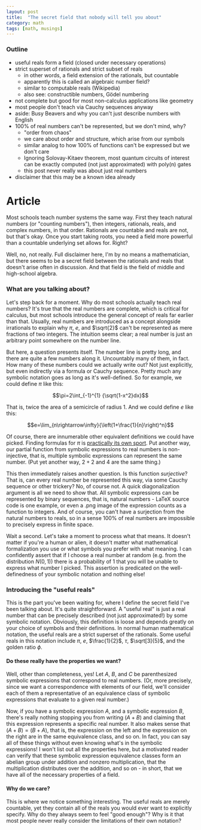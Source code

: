 ```yaml
---
layout: post
title:  "The secret field that nobody will tell you about"
category: math
tags: [math, musings]
---
```


### Outline
- useful reals form a field (closed under necessary operations)
- strict superset of rationals and strict subset of reals
    - in other words, a field extension of the rationals, but countable
    - apparently this is called an algebraic number field?
    - similar to computable reals (Wikipedia)
    - also see: constructible numbers, Gödel numbering
- not complete but good for most non-calculus applications like geometry
- most people don't teach via Cauchy sequences anyway
- aside: Busy Beavers and why you can't just describe numbers with English
- 100% of real numbers can't be represented, but we don't mind, why?
	- "order from chaos"
	- we care about order and structure, which arise from our symbols
	- similar analog to how 100% of functions can't be expressed but we don't care
	- Ignoring Solovay-Kitaev theorem, most quantum circuits of interest can be exactly computed (not just approximated) with poly(n) gates
	- this post never really was about just real numbers
- disclaimer that this may be a known idea already
 
# Article
Most schools teach number systems the same way. First they teach natural numbers (or "counting numbers"), then integers, rationals, reals, and complex numbers, in that order. Rationals are countable and reals are not, but that's okay. Once you start taking roots, you need a field more powerful than a countable underlying set allows for. Right?

Well, no, not really. Full disclaimer here, I'm by no means a mathematician, but there seems to be a secret field between the rationals and reals that doesn't arise often in discussion. And that field is the field of middle and high-school algebra.

### What are you talking about?
Let's step back for a moment. Why do most schools actually teach real numbers? It's true that the real numbers are complete, which is critical for calculus, but most schools introduce the general concept of reals far earlier than that. Usually, real numbers are introduced as a concept alongside irrationals to explain why $\pi$, $e$, and $\sqrt{2}$ can't be represented as mere fractions of two integers. The intuition seems clear; a real number is just an arbitrary point somewhere on the number line. 

But here, a question presents itself. The number line is pretty long, and there are quite a few numbers along it. Uncountably many of them, in fact. How many of these numbers could we actually write out? Not just explicitly, but even indirectly via a formula or Cauchy sequence. Pretty much any symbolic notation goes as long as it's well-defined. So for example, we could define $\pi$ like this:

$$\pi=2\int_{-1}^{1} {\sqrt{1-x^2}dx}$$

That is, twice the area of a semicircle of radius 1. And we could define $e$ like this:

$$e=\lim_{n\rightarrow\infty}{\left(1+\frac{1}{n}\right)^n}$$

Of course, there are innumerable other equivalent definitions we could have picked. Finding formulas for $\pi$ is [practically its own sport](http://mathworld.wolfram.com/PiFormulas.html). Put another way, our partial function from symbolic expressions to real numbers is non-injective, that is, multiple symbolic expressions can represent the same number. (Put yet another way, $2+2$ and $4$ are the same thing.)

This then immediately raises another question. Is this function *surjective*? That is, can every real number be represented this way, via some Cauchy sequence or other trickery? No, of course not. A quick diagonalization argument is all we need to show that. All symbolic expressions can be represented by binary sequences, that is, natural numbers - LaTeX source code is one example, or even a .png image of the expression counts as a function to integers. And of course, you can't have a surjection from the natural numbers to reals, so in a sense 100% of real numbers are impossible to precisely express in finite space.

Wait a second. Let's take a moment to process what that means. It doesn't matter if you're a human or alien, it doesn't matter what mathematical formalization you use or what symbols you prefer with what meaning. I can confidently assert that if I choose a real number at random (e.g. from the distribution $N(0, 1)$) there is a probability of 1 that you will be unable to express what number I picked. This assertion is predicated on the well-definedness of your symbolic notation and nothing else!

### Introducing the "useful reals"
This is the part you've been waiting for, where I define the secret field I've been talking about. It's quite straightforward. A "useful real" is just a real number that can be precisely described (not just approximated!) by some symbolic notation. Obviously, this definition is loose and depends greatly on your choice of symbols and their definitions. In normal human mathematical notation, the useful reals are a strict superset of the rationals. Some useful reals in this notation include $\pi$, $e$, $\frac{1}{2}$, $\tau$, $\sqrt[3]{5}$, and the golden ratio $\phi$.

#### Do these really have the properties we want?
Well, other than completeness, yes! Let $A$, $B$, and $C$ be parenthesized symbolic expressions that correspond to real numbers. (Or, more precisely, since we want a correspondence with elements of our field, we'll consider each of them a representative of an equivalence class of symbolic expressions that evaluate to a given real number.)

Now, if you have a symbolic expression $A$, and a symbolic expression $B$, there's really nothing stopping you from writing $(A+B)$ and claiming that this expression represents a specific real number. It also makes sense that $(A+B) = (B+A)$, that is, the expression on the left and the expression on the right are in the same equivalence class, and so on. In fact, you can say all of these things without even knowing what's in the symbolic expressions! I won't list out all the properties here, but a motivated reader can verify that these symbolic expression equivalence classes form an abelian group under addition and nonzero multiplication, that the multiplication distributes over the addition, and so on - in short, that we have all of the necessary properties of a field.

#### Why do we care?
This is where we notice something interesting. The useful reals are merely countable, yet they contain all of the reals you would ever want to explicitly specify. Why do they always seem to feel "good enough"? Why is it that most people never really consider the limitations of their own notation?